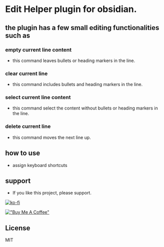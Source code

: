 # Edit Helper plugin for obsidian.

## the plugin has a few small editing functionalities such as

### empty current line content

- this command leaves bullets or heading markers in the line.

### clear current line

- this command includes bullets and heading markers in the line.

### select current line content

- this command select the content without bullets or heading markers in the line.

### delete current line 

- this command moves the next line up.

## how to use

- assign keyboard shortcuts

## support

- If you like this project, please support. 

[![ko-fi](https://ko-fi.com/img/githubbutton_sm.svg)](https://ko-fi.com/O5O41HNOCV)

[!["Buy Me A Coffee"](https://www.buymeacoffee.com/assets/img/custom_images/orange_img.png)](https://www.buymeacoffee.com/kydem)


## License

MIT

